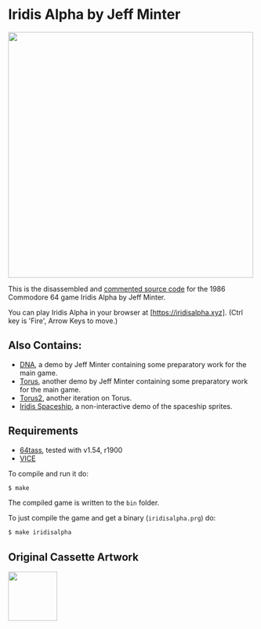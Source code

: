 # Iridis Alpha by Jeff Minter

<img src="https://user-images.githubusercontent.com/58846/103442991-ae494a00-4c52-11eb-9432-0f6ed61d3a5a.gif" width=500>


This is the disassembled and [commented source code] for the 1986 Commodore 64 game Iridis Alpha by Jeff Minter. 

You can play Iridis Alpha in your browser at [https://iridisalpha.xyz]. (Ctrl key is 'Fire', Arrow Keys to move.)

## Also Contains:
* [DNA], a demo by Jeff Minter containing some preparatory work for the main game.
* [Torus], another demo by Jeff Minter containing some preparatory work for the main game.
* [Torus2], another iteration on Torus.
* [Iridis Spaceship], a non-interactive demo of the spaceship sprites.

## Requirements
* [64tass][64tass], tested with v1.54, r1900
* [VICE][vice]

[64tass]: http://tass64.sourceforge.net/
[vice]: http://vice-emu.sourceforge.net/
[https://gridrunner.xyz]: https://mwenge.github.io/gridrunner.xyz
[commented source code]:https://github.com/mwenge/gridrunner/blob/master/src/gridrunner.asm
[DNA]:https://github.com/mwenge/iridisalpha/blob/master/dna
[Torus]:https://github.com/mwenge/iridisalpha/blob/master/torus
[Torus2]:https://github.com/mwenge/iridisalpha/blob/master/torus2
[Iridis Spaceship]:https://github.com/mwenge/iridisalpha/blob/master/iridis_spaceship

To compile and run it do:

```sh
$ make
```
The compiled game is written to the `bin` folder. 

To just compile the game and get a binary (`iridisalpha.prg`) do:

```sh
$ make iridisalpha
```
## Original Cassette Artwork
<img src="https://www.c64-wiki.com/images/a/a2/Iridisalphacover.jpg" width=100>
